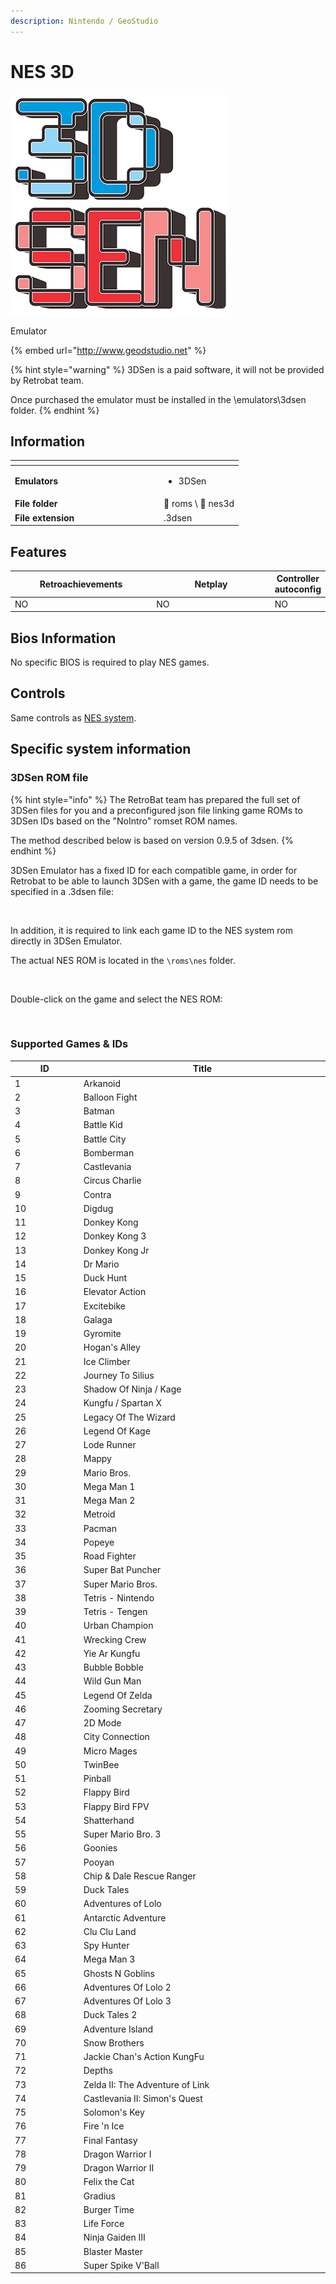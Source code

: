 ```yaml
---
description: Nintendo / GeoStudio
---
```


# NES 3D

![](<../../../../.gitbook/assets/image (40).png>)

Emulator

{% embed url="http://www.geodstudio.net" %}

{% hint style="warning" %}
3DSen is a paid software, it will not be provided by Retrobat team.&#x20;

Once purchased the emulator must be installed in the \emulators\3dsen folder.&#x20;
{% endhint %}

## Information

<table data-header-hidden><thead><tr><th width="224"></th><th></th></tr></thead><tbody><tr><td><strong>Emulators</strong></td><td><ul><li>3DSen</li></ul></td></tr><tr><td><strong>File folder</strong></td><td><span data-gb-custom-inline data-tag="emoji" data-code="1f4c2">📂</span> roms \ <span data-gb-custom-inline data-tag="emoji" data-code="1f4c2">📂</span> nes3d</td></tr><tr><td><strong>File extension</strong></td><td>.3dsen</td></tr></tbody></table>

## Features

<table><thead><tr><th width="256">Retroachievements</th><th width="243">Netplay</th><th>Controller autoconfig</th></tr></thead><tbody><tr><td>NO</td><td>NO</td><td>NO</td></tr></tbody></table>

## Bios Information

No specific BIOS is required to play NES games.

## Controls

Same controls as [NES system](nintendo-entertainment-system-family-computer.md#controls).

## Specific system information

### 3DSen ROM file

{% hint style="info" %}
The RetroBat team has prepared the full set of 3DSen files for you and a preconfigured json file linking game ROMs to 3DSen IDs based on the "NoIntro" romset ROM names.

The method described below is based on version 0.9.5 of 3dsen.
{% endhint %}

3DSen Emulator has a fixed ID for each compatible game, in order for Retrobat to be able to launch 3DSen with a game, the game ID needs to be specified in a .3dsen file:

<div align="left">

<figure><img src="https://i.imgur.com/egozosL.png" alt=""><figcaption></figcaption></figure>

</div>

In addition, it is required to link each game ID to the NES system rom directly in 3DSen Emulator.

The actual NES ROM is located in the `\roms\nes` folder.

<figure><img src="https://i.imgur.com/UEfJvcM.png" alt=""><figcaption></figcaption></figure>

Double-click on the game and select the NES ROM:

<div align="left">

<figure><img src="https://i.imgur.com/P7Kgbvj.png" alt=""><figcaption></figcaption></figure>

</div>

### Supported Games & IDs

<table data-header-hidden><thead><tr><th width="112">ID</th><th width="443">Title</th></tr></thead><tbody><tr><td>1</td><td>Arkanoid</td></tr><tr><td>2</td><td>Balloon Fight</td></tr><tr><td>3</td><td>Batman</td></tr><tr><td>4</td><td>Battle Kid</td></tr><tr><td>5</td><td>Battle City</td></tr><tr><td>6</td><td>Bomberman</td></tr><tr><td>7</td><td>Castlevania</td></tr><tr><td>8</td><td>Circus Charlie</td></tr><tr><td>9</td><td>Contra</td></tr><tr><td>10</td><td>Digdug</td></tr><tr><td>11</td><td>Donkey Kong</td></tr><tr><td>12</td><td>Donkey Kong 3</td></tr><tr><td>13</td><td>Donkey Kong Jr</td></tr><tr><td>14</td><td>Dr Mario</td></tr><tr><td>15</td><td>Duck Hunt</td></tr><tr><td>16</td><td>Elevator Action</td></tr><tr><td>17</td><td>Excitebike</td></tr><tr><td>18</td><td>Galaga</td></tr><tr><td>19</td><td>Gyromite</td></tr><tr><td>20</td><td>Hogan's Alley</td></tr><tr><td>21</td><td>Ice Climber</td></tr><tr><td>22</td><td>Journey To Silius</td></tr><tr><td>23</td><td>Shadow Of Ninja / Kage</td></tr><tr><td>24</td><td>Kungfu / Spartan X</td></tr><tr><td>25</td><td>Legacy Of The Wizard</td></tr><tr><td>26</td><td>Legend Of Kage</td></tr><tr><td>27</td><td>Lode Runner</td></tr><tr><td>28</td><td>Mappy</td></tr><tr><td>29</td><td>Mario Bros.</td></tr><tr><td>30</td><td>Mega Man 1</td></tr><tr><td>31</td><td>Mega Man 2</td></tr><tr><td>32</td><td>Metroid</td></tr><tr><td>33</td><td>Pacman</td></tr><tr><td>34</td><td>Popeye</td></tr><tr><td>35</td><td>Road Fighter</td></tr><tr><td>36</td><td>Super Bat Puncher</td></tr><tr><td>37</td><td>Super Mario Bros.</td></tr><tr><td>38</td><td>Tetris - Nintendo</td></tr><tr><td>39</td><td>Tetris - Tengen</td></tr><tr><td>40</td><td>Urban Champion</td></tr><tr><td>41</td><td>Wrecking Crew</td></tr><tr><td>42</td><td>Yie Ar Kungfu</td></tr><tr><td>43</td><td>Bubble Bobble</td></tr><tr><td>44</td><td>Wild Gun Man</td></tr><tr><td>45</td><td>Legend Of Zelda</td></tr><tr><td>46</td><td>Zooming Secretary</td></tr><tr><td>47</td><td>2D Mode</td></tr><tr><td>48</td><td>City Connection</td></tr><tr><td>49</td><td>Micro Mages</td></tr><tr><td>50</td><td>TwinBee</td></tr><tr><td>51</td><td>Pinball</td></tr><tr><td>52</td><td>Flappy Bird</td></tr><tr><td>53</td><td>Flappy Bird FPV</td></tr><tr><td>54</td><td>Shatterhand</td></tr><tr><td>55</td><td>Super Mario Bro. 3</td></tr><tr><td>56</td><td>Goonies</td></tr><tr><td>57</td><td>Pooyan</td></tr><tr><td>58</td><td>Chip &#x26; Dale Rescue Ranger</td></tr><tr><td>59</td><td>Duck Tales</td></tr><tr><td>60</td><td>Adventures of Lolo</td></tr><tr><td>61</td><td>Antarctic Adventure</td></tr><tr><td>62</td><td>Clu Clu Land</td></tr><tr><td>63</td><td>Spy Hunter</td></tr><tr><td>64</td><td>Mega Man 3</td></tr><tr><td>65</td><td>Ghosts N Goblins</td></tr><tr><td>66</td><td>Adventures Of Lolo 2</td></tr><tr><td>67</td><td>Adventures Of Lolo 3</td></tr><tr><td>68</td><td>Duck Tales 2</td></tr><tr><td>69</td><td>Adventure Island</td></tr><tr><td>70</td><td>Snow Brothers</td></tr><tr><td>71</td><td>Jackie Chan's Action KungFu</td></tr><tr><td>72</td><td>Depths</td></tr><tr><td>73</td><td>Zelda II: The Adventure of Link</td></tr><tr><td>74</td><td>Castlevania II: Simon's Quest</td></tr><tr><td>75</td><td>Solomon's Key</td></tr><tr><td>76</td><td>Fire 'n Ice</td></tr><tr><td>77</td><td>Final Fantasy</td></tr><tr><td>78</td><td>Dragon Warrior I</td></tr><tr><td>79</td><td>Dragon Warrior II</td></tr><tr><td>80</td><td>Felix the Cat</td></tr><tr><td>81</td><td>Gradius</td></tr><tr><td>82</td><td>Burger Time</td></tr><tr><td>83</td><td>Life Force</td></tr><tr><td>84</td><td>Ninja Gaiden III</td></tr><tr><td>85</td><td>Blaster Master</td></tr><tr><td>86</td><td>Super Spike V'Ball</td></tr></tbody></table>


